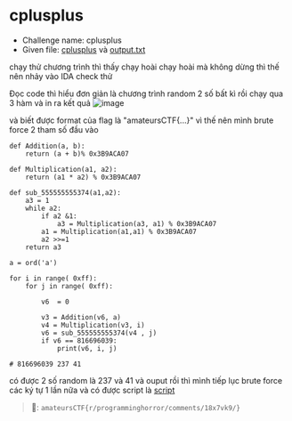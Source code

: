 # cplusplus
- Challenge name: cplusplus
- Given file: [cplusplus](./cplusplus) và [output.txt](./output.txt)
  
chạy thử chương trình thì thấy chạy hoài chạy hoài mà không dừng thì thế nên nhảy vào IDA check thử

Đọc code thì hiểu đơn giản là chương trình random 2 số bất kì rồi chạy qua 3 hàm và in ra kết quả 
![image](https://github.com/1Nhihi/nhap/assets/127366803/e85d0490-acd8-4a57-a3c7-08ae886d667e)

và biết được format của flag là "amateursCTF{...}" vì thế nên mình brute force 2 tham số đầu vào 

```python3=
def Addition(a, b):
	return (a + b)% 0x3B9ACA07

def Multiplication(a1, a2):    		
    return (a1 * a2) % 0x3B9ACA07

def sub_555555555374(a1,a2):
	a3 = 1
	while a2:
		if a2 &1:
			a3 = Multiplication(a3, a1) % 0x3B9ACA07
		a1 = Multiplication(a1,a1) % 0x3B9ACA07
		a2 >>=1
	return a3

a = ord('a')

for i in range( 0xff):
	for j in range( 0xff):

		v6  = 0

		v3 = Addition(v6, a)
		v4 = Multiplication(v3, i)
		v6 = sub_555555555374(v4 , j)
		if v6 == 816696039:
			print(v6, i, j)

# 816696039 237 41
```

có được 2 số random là 237 và 41 và ouput rồi thì mình tiếp lục brute force các ký tự 1 lần nữa và có được script là [script](./script.t)

> 🚩: `amateursCTF{r/programminghorror/comments/18x7vk9/}`
